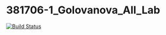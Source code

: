 ﻿# 381706-1_Golovanova_All_Lab
[![Build Status](https://travis-ci.org/Lena381706-1/381706-1_Golovanova_All_Lab.svg?branch=Stack)](https://travis-ci.org/Lena381706-1/381706-1_Golovanova_All_Lab)